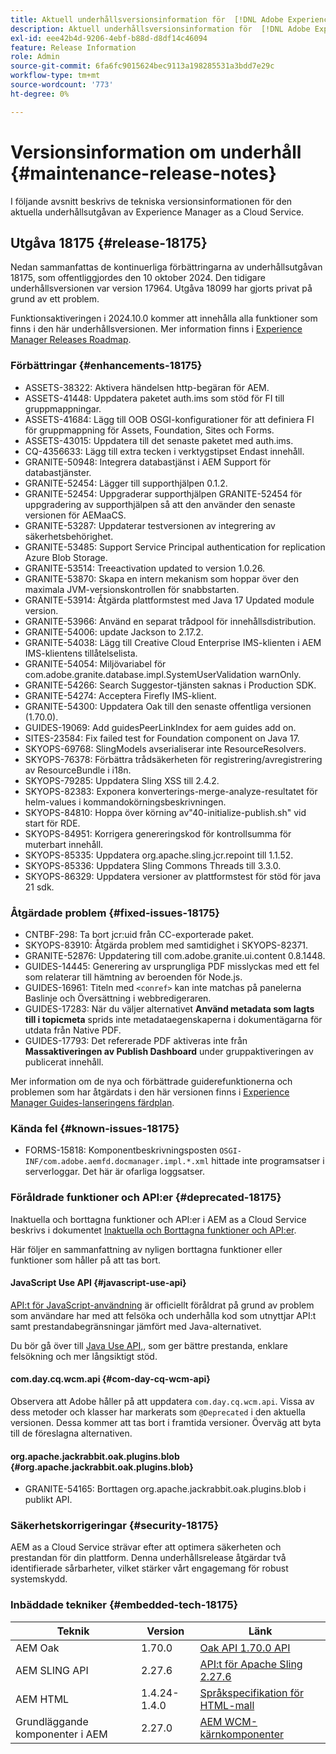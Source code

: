 ```yaml
---
title: Aktuell underhållsversionsinformation för  [!DNL Adobe Experience Manager] as a Cloud Service.
description: Aktuell underhållsversionsinformation för  [!DNL Adobe Experience Manager] as a Cloud Service.
exl-id: eee42b4d-9206-4ebf-b88d-d8df14c46094
feature: Release Information
role: Admin
source-git-commit: 6fa6fc9015624bec9113a198285531a3bdd7e29c
workflow-type: tm+mt
source-wordcount: '773'
ht-degree: 0%

---
```



# Versionsinformation om underhåll {#maintenance-release-notes}

I följande avsnitt beskrivs de tekniska versionsinformationen för den aktuella underhållsutgåvan av Experience Manager as a Cloud Service.

## Utgåva 18175 {#release-18175}

Nedan sammanfattas de kontinuerliga förbättringarna av underhållsutgåvan 18175, som offentliggjordes den 10 oktober 2024. Den tidigare underhållsversionen var version 17964. Utgåva 18099 har gjorts privat på grund av ett problem.

Funktionsaktiveringen i 2024.10.0 kommer att innehålla alla funktioner som finns i den här underhållsversionen. Mer information finns i [Experience Manager Releases Roadmap](https://experienceleague.adobe.com/en/docs/experience-manager-release-information/aem-release-updates/update-releases-roadmap).

### Förbättringar {#enhancements-18175}

* ASSETS-38322: Aktivera händelsen http-begäran för AEM.
* ASSETS-41448: Uppdatera paketet auth.ims som stöd för FI till gruppmappningar.
* ASSETS-41684: Lägg till OOB OSGI-konfigurationer för att definiera FI för gruppmappning för Assets, Foundation, Sites och Forms.
* ASSETS-43015: Uppdatera till det senaste paketet med auth.ims.
* CQ-4356633: Lägg till extra tecken i verktygstipset Endast innehåll.
* GRANITE-50948: Integrera databastjänst i AEM Support för databastjänster.
* GRANITE-52454: Lägger till supporthjälpen 0.1.2.
* GRANITE-52454: Uppgraderar supporthjälpen GRANITE-52454 för uppgradering av supporthjälpen så att den använder den senaste versionen för AEMaaCS.
* GRANITE-53287: Uppdaterar testversionen av integrering av säkerhetsbehörighet.
* GRANITE-53485: Support Service Principal authentication for replication Azure Blob Storage.
* GRANITE-53514: Treeactivation updated to version 1.0.26.
* GRANITE-53870: Skapa en intern mekanism som hoppar över den maximala JVM-versionskontrollen för snabbstarten.
* GRANITE-53914: Åtgärda plattformstest med Java 17 Updated module version.
* GRANITE-53966: Använd en separat trådpool för innehållsdistribution.
* GRANITE-54006: update Jackson to 2.17.2.
* GRANITE-54038: Lägg till Creative Cloud Enterprise IMS-klienten i AEM IMS-klientens tillåtelselista.
* GRANITE-54054: Miljövariabel för com.adobe.granite.database.impl.SystemUserValidation warnOnly.
* GRANITE-54266: Search Suggestor-tjänsten saknas i Production SDK.
* GRANITE-54274: Acceptera Firefly IMS-klient.
* GRANITE-54300: Uppdatera Oak till den senaste offentliga versionen (1.70.0).
* GUIDES-19069: Add guidesPeerLinkIndex for aem guides add on.
* SITES-23584: Fix failed test for Foundation component on Java 17.
* SKYOPS-69768: SlingModels avserialiserar inte ResourceResolvers.
* SKYOPS-76378: Förbättra trådsäkerheten för registrering/avregistrering av ResourceBundle i i18n.
* SKYOPS-79285: Uppdatera Sling XSS till 2.4.2.
* SKYOPS-82383: Exponera konverterings-merge-analyze-resultatet för helm-values i kommandokörningsbeskrivningen.
* SKYOPS-84810: Hoppa över körning av&quot;40-initialize-publish.sh&quot; vid start för RDE.
* SKYOPS-84951: Korrigera genereringskod för kontrollsumma för muterbart innehåll.
* SKYOPS-85335: Uppdatera org.apache.sling.jcr.repoint till 1.1.52.
* SKYOPS-85336: Uppdatera Sling Commons Threads till 3.3.0.
* SKYOPS-86329: Uppdatera versioner av plattformstest för stöd för java 21 sdk.

### Åtgärdade problem {#fixed-issues-18175}

* CNTBF-298: Ta bort jcr:uid från CC-exporterade paket.
* SKYOPS-83910: Åtgärda problem med samtidighet i SKYOPS-82371.
* GRANITE-52876: Uppdatering till com.adobe.granite.ui.content 0.8.1448.
* GUIDES-14445: Generering av ursprungliga PDF misslyckas med ett fel som relaterar till hämtning av beroenden för Node.js.
* GUIDES-16961: Titeln med `<conref>` kan inte matchas på panelerna Baslinje och Översättning i webbredigeraren.
* GUIDES-17283: När du väljer alternativet **Använd metadata som lagts till i topicmeta** sprids inte metadataegenskaperna i dokumentägarna för utdata från Native PDF.
* GUIDES-17793: Det refererade PDF aktiveras inte från **Massaktiveringen av Publish Dashboard** under gruppaktiveringen av publicerat innehåll.

Mer information om de nya och förbättrade guiderefunktionerna och problemen som har åtgärdats i den här versionen finns i [Experience Manager Guides-lanseringens färdplan](https://experienceleague.adobe.com/en/docs/experience-manager-guides/using/release-info/aem-guides-releases-roadmap).

### Kända fel {#known-issues-18175}

* FORMS-15818: Komponentbeskrivningsposten `OSGI-INF/com.adobe.aemfd.docmanager.impl.*.xml` hittade inte programsatser i serverloggar. Det här är ofarliga loggsatser.

### Föråldrade funktioner och API:er {#deprecated-18175}

Inaktuella och borttagna funktioner och API:er i AEM as a Cloud Service beskrivs i dokumentet [Inaktuella och Borttagna funktioner och API:er](/help/release-notes/deprecated-removed-features.md).

Här följer en sammanfattning av nyligen borttagna funktioner eller funktioner som håller på att tas bort.

#### JavaScript Use API {#javascript-use-api}

[API:t för JavaScript-användning](https://github.com/adobe/htl-spec/blob/master/SPECIFICATION.md#42-javascript-use-api) är officiellt föråldrat på grund av problem som användare har med att felsöka och underhålla kod som utnyttjar API:t samt prestandabegränsningar jämfört med Java-alternativet.

Du bör gå över till [Java Use API,](https://experienceleague.adobe.com/en/docs/experience-manager-htl/content/java-use-api), som ger bättre prestanda, enklare felsökning och mer långsiktigt stöd.

#### com.day.cq.wcm.api {#com-day-cq-wcm-api}

Observera att Adobe håller på att uppdatera `com.day.cq.wcm.api`. Vissa av dess metoder och klasser har markerats som `@Deprecated` i den aktuella versionen. Dessa kommer att tas bort i framtida versioner. Överväg att byta till de föreslagna alternativen.

#### org.apache.jackrabbit.oak.plugins.blob {#org.apache.jackrabbit.oak.plugins.blob}

* GRANITE-54165: Borttagen org.apache.jackrabbit.oak.plugins.blob i publikt API.

### Säkerhetskorrigeringar {#security-18175}

AEM as a Cloud Service strävar efter att optimera säkerheten och prestandan för din plattform. Denna underhållsrelease åtgärdar två identifierade sårbarheter, vilket stärker vårt engagemang för robust systemskydd.

### Inbäddade tekniker {#embedded-tech-18175}

| Teknik | Version | Länk |
|---|---|---|
| AEM Oak | 1.70.0 | [Oak API 1.70.0 API](https://www.javadoc.io/doc/org.apache.jackrabbit/oak-api/1.70.0/index.html) |
| AEM SLING API | 2.27.6 | [API:t för Apache Sling 2.27.6 ](https://www.javadoc.io/doc/org.apache.sling/org.apache.sling.api/latest/index.html) |
| AEM HTML | 1.4.24-1.4.0 | [Språkspecifikation för HTML-mall](https://github.com/adobe/htl-spec) |
| Grundläggande komponenter i AEM | 2.27.0 | [AEM WCM-kärnkomponenter](https://github.com/adobe/aem-core-wcm-components) |
